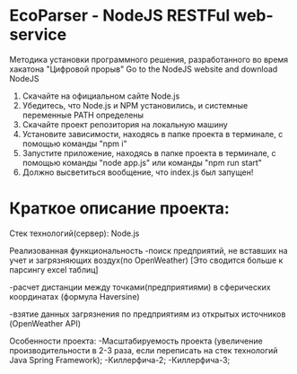 # EcoParser - NodeJS RESTFul web-service
Методика установки программного решения, разработанного во время хакатона "Цифровой прорыв"
Go to the NodeJS website and download NodeJS
1. Скачайте на официальном сайте Node.js
2. Убедитесь, что Node.js и NPM установились, и системные переменные PATH определены
3. Скачайте проект репозитория на локальную машину
4. Установите зависимости, находясь в папке проекта в терминале, с помощью команды "npm i"
5. Запустите приложение, находясь в папке проекта в терминале, с помощью команды "node app.js" или команды "npm run start"
6. Должно высветиться вообщение, что index.js был запущен!

# Краткое описание проекта: 

Стек технологий(сервер): Node.js

Реализованная функциональность
  -поиск предприятий, не вставших на учет и загрязняющих воздух(по OpenWeather)  [Это сводится больше к парсингу excel таблиц]
  
  -расчет дистанции между точками(предприятиями) в сферических координатах (формула Haversine)
  
  -взятие данных загрязнения по предприятиям из открытых источников (OpenWeather API)

Особенности проекта:
  -Масштабируемость проекта (увеличение производительности в 2-3 раза, если переписать на стек технологий Java Spring Framework);
  -Киллерфича-2;
  -Киллерфича-3;

